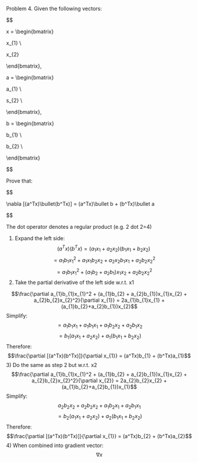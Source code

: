Problem 4. Given the following vectors:

$$

x = \begin{bmatrix}

x_{1} \\

x_{2}

\end{bmatrix},

a = \begin{bmatrix}

a_{1} \\

s_{2} \\

\end{bmatrix},

b = \begin{bmatrix}

b_{1} \\

b_{2} \\

\end{bmatrix}

$$

Prove that:

$$

\nabla [(a^Tx)\bullet(b^Tx)] = (a^Tx)\bullet b + (b^Tx)\bullet a

$$

The dot operator denotes a regular product (e.g. 2 dot 2=4)


1) Expand the left side:
$$(a^Tx)(b^Tx) = (a_{1}x_{1}+a_{2}x_{2})(b_{1}x_{1}+b_{2}x_{2})$$
$$= a_{1}b_{1}x_{1}^2 + a_{1}x_{1}b_{2}x_{2} + a_{2}x_{2}b_{1}x_{1} + a_{2}b_{2}x_{2}^2$$
$$= a_{1}b_{1}x_{1}^2 + (a_{1}b_{2} + a_{2}b_{1})x_{1}x_{2} + a_{2}b_{2}x_{2}^2$$
2) Take the partial derivative of the left side w.r.t. x1

$$\frac{\partial a_{1}b_{1}x_{1}^2 + (a_{1}b_{2} + a_{2}b_{1})x_{1}x_{2} + a_{2}b_{2}x_{2}^2}{\partial x_{1}} = 2a_{1}b_{1}x_{1} + (a_{1}b_{2}+a_{2}b_{1})x_{2}$$
Simplify:
$$= a_{1}b_{1}x_{1} + a_{1}b_{1}x_{1} +a_{1}b_{2}x_{2} + a_{2}b_{1}x_{2}$$
$$= b_{1}(a_{1}x_{1}+a_{2}x_{2}) + a_{1}(b_{1}x_{1}+b_{2}x_{2})$$
Therefore:
$$\frac{\partial [(a^Tx)(b^Tx)]}{\partial x_{1}} = (a^Tx)b_{1} + (b^Tx)a_{1}$$
3) Do the same as step 2 but w.r.t. x2
$$\frac{\partial a_{1}b_{1}x_{1}^2 + (a_{1}b_{2} + a_{2}b_{1})x_{1}x_{2} + a_{2}b_{2}x_{2}^2}{\partial x_{2}} = 2a_{2}b_{2}x_{2} + (a_{1}b_{2}+a_{2}b_{1})x_{1}$$
Simplify:
$$a_{2}b_{2}x_{2} + a_{2}b_{2}x_{2} + a_{1}b_{2}x_{1} + a_{2}b_{1}x_{1}$$
$$ = b_{2}(a_{1}x_{1}+a_{2}x_{2}) + a_{2}(b_{1}x_{1}+b_{2}x_{2})$$
Therefore:
$$\frac{\partial [(a^Tx)(b^Tx)]}{\partial x_{1}} = (a^Tx)b_{2} + (b^Tx)a_{2}$$
4) When combined into gradient vector:
$$\nabla x$$